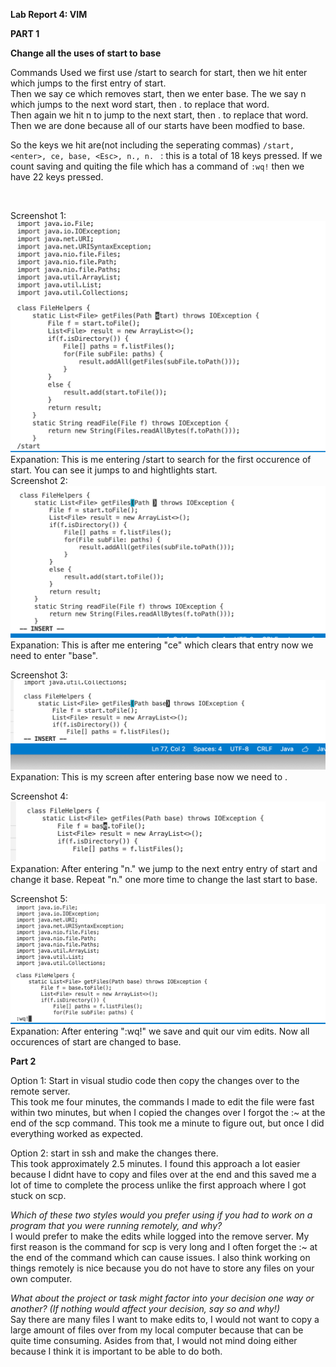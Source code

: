 **Lab Report 4: VIM**

**PART 1**

 
**Change all the uses of start to base**

Commands Used we first use /start to search for start, then we hit enter which jumps to the first entry of start. <br>
Then we say ce which removes start, then we enter base. The we say n which jumps to the next word start, then . to replace that word.<br>
Then again we hit n to jump to the next start, then . to replace that word. Then we are done because all of our starts have been 
modfied to base.
<br>

So the keys we hit are(not including the seperating commas) ```/start, <enter>, ce, base, <Esc>, n., n. ``` : 
 this is a total of 18 keys pressed.
 If we count saving and quiting the file which has a command of ```:wq!``` then we have 22 keys pressed. 
 
 <br>
 
 Screenshot 1:
 ![start](sc1.png)
 Expanation: This is me entering /start to search for the first occurence of start. You can see it jumps to and hightlights start. <br>
 Screenshot 2: 
 ![ce](sc2.png)
  Expanation: This is after me entering "ce" which clears that entry now we need to enter "base". <br>
 
 Screenshot 3:
 ![enter base](sc4.png)
 Expanation: This is my screen after entering base now we need to <escape>. <br>
 
  
 Screenshot 4:
 ![n.](sc5.png)
  Expanation: After entering "n." we jump to the next entry entry of start and change it base. Repeat "n." one more time to change the last start to base. <br>
 
  Screenshot 5:
 ![save quit](sc3.png)
  Expanation: After entering ":wq!" we save and quit our vim edits. Now all occurences of start are changed to base. <br>
 
 
 
 

 
**Part 2**
 
 Option 1: Start in visual studio code then copy the changes over to the remote server. <br>
 This took me four minutes, the commands I made to edit the file were fast within two minutes, but when I copied the changes over I forgot the :~ at the end of the scp command. This took me a minute to figure out, but once I did everything worked as expected. <br>
 
 Option 2: start in ssh and make the changes there. <br>
 This took approximately 2.5 minutes. I found this approach a lot easier because I didnt have to copy and files over at the end and this saved me a lot of time to complete the process unlike the first approach where I got stuck on scp.
 
 
 
 
 
 
 *Which of these two styles would you prefer using if you had to work on a program that you were running remotely, and why?* <br>
 I would prefer to make the edits while logged into the remove server. My first reason is the command for scp is very long and I often forget the :~ at the end of the command which can cause issues. I also think working on things remotely is nice because you do not have to store any files on your own computer. <br>
 
 *What about the project or task might factor into your decision one way or another? (If nothing would affect your decision, say so and why!)* <br>
Say there are many files I want to make edits to, I would not want to copy a large amount of files over from my local computer because that can be quite time consuming. Asides from that, I would not mind doing either because I think it is important to be able to do both.
 
 
